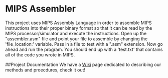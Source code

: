# MIPS Assembler

This project uses MIPS Assembly Language in order to assemble MIPS instructions into their proper binary format so that it can be read by the MIPS processor/simulator and execute the instructions. Open up the "assembler.asm" file and point your file to assemble by changing the 'file_location:' variable.  Pass in a file to test with a ".asm" extension. Now go ahead and run the program. You should end up with a 'test.txt' that contains all of the code you wrote in MIPS.



##Project Documentation 
We have a [Wiki](https://github.com/NeoScript/3340project/wiki) page dedicated to describing our methods and proecdures, check it out!



